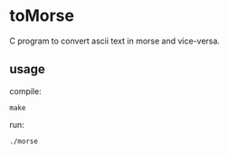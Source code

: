 # toMorse

C program to convert ascii text in morse and vice-versa.

## usage

compile:

`make`

run:

`./morse`
